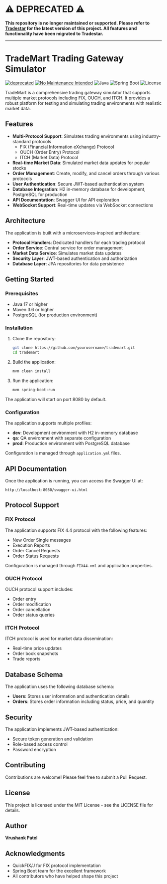 # ⚠️ DEPRECATED ⚠️

**This repository is no longer maintained or supported. Please refer to [Tradestar](https://github.com/VrushankPatel/tradestar) for the latest version of this project. All features and functionality have been migrated to Tradestar.**

---

# TradeMart Trading Gateway Simulator

[![deprecated](https://img.shields.io/badge/Stability-Deprecated-red)](http://github.com/badges/stability-badges)
[![No Maintenance Intended](https://unmaintained.tech/badge.svg)](http://unmaintained.tech/)
![Java](https://img.shields.io/badge/Java-17-red.svg)
![Spring Boot](https://img.shields.io/badge/Spring%20Boot-3.2-blue.svg)
![License](https://img.shields.io/badge/License-MIT-green.svg)

TradeMart is a comprehensive trading gateway simulator that supports multiple market protocols including FIX, OUCH, and ITCH. It provides a robust platform for testing and simulating trading environments with realistic market data.

## Features

- **Multi-Protocol Support**: Simulates trading environments using industry-standard protocols
  - FIX (Financial Information eXchange) Protocol
  - OUCH (Order Entry) Protocol
  - ITCH (Market Data) Protocol
- **Real-time Market Data**: Simulated market data updates for popular stocks
- **Order Management**: Create, modify, and cancel orders through various protocols
- **User Authentication**: Secure JWT-based authentication system
- **Database Integration**: H2 in-memory database for development, PostgreSQL for production
- **API Documentation**: Swagger UI for API exploration
- **WebSocket Support**: Real-time updates via WebSocket connections

## Architecture

The application is built with a microservices-inspired architecture:

- **Protocol Handlers**: Dedicated handlers for each trading protocol
- **Order Service**: Central service for order management
- **Market Data Service**: Simulates market data updates
- **Security Layer**: JWT-based authentication and authorization
- **Database Layer**: JPA repositories for data persistence

## Getting Started

### Prerequisites

- Java 17 or higher
- Maven 3.6 or higher
- PostgreSQL (for production environment)

### Installation

1. Clone the repository:
   ```bash
   git clone https://github.com/yourusername/trademart.git
   cd trademart
   ```

2. Build the application:
   ```bash
   mvn clean install
   ```

3. Run the application:
   ```bash
   mvn spring-boot:run
   ```

The application will start on port 8080 by default.

### Configuration

The application supports multiple profiles:

- **dev**: Development environment with H2 in-memory database
- **qa**: QA environment with separate configuration
- **prod**: Production environment with PostgreSQL database

Configuration is managed through `application.yml` files.

## API Documentation

Once the application is running, you can access the Swagger UI at:
```
http://localhost:8080/swagger-ui.html
```

## Protocol Support

### FIX Protocol

The application supports FIX 4.4 protocol with the following features:
- New Order Single messages
- Execution Reports
- Order Cancel Requests
- Order Status Requests

Configuration is managed through `FIX44.xml` and application properties.

### OUCH Protocol

OUCH protocol support includes:
- Order entry
- Order modification
- Order cancellation
- Order status queries

### ITCH Protocol

ITCH protocol is used for market data dissemination:
- Real-time price updates
- Order book snapshots
- Trade reports

## Database Schema

The application uses the following database schema:

- **Users**: Stores user information and authentication details
- **Orders**: Stores order information including status, price, and quantity

## Security

The application implements JWT-based authentication:
- Secure token generation and validation
- Role-based access control
- Password encryption

## Contributing

Contributions are welcome! Please feel free to submit a Pull Request.

## License

This project is licensed under the MIT License - see the LICENSE file for details.

## Author

**Vrushank Patel**

## Acknowledgments

- QuickFIX/J for FIX protocol implementation
- Spring Boot team for the excellent framework
- All contributors who have helped shape this project 
